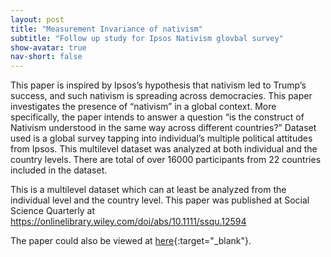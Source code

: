 ```yaml
---
layout: post
title: "Measurement Invariance of nativism"
subtitle: "Follow up study for Ipsos Nativism glovbal survey"
show-avatar: true
nav-short: false
---
```



This paper is inspired by Ipsos’s hypothesis that nativism led to Trump’s success, and such nativism is spreading across democracies. This paper investigates the presence of “nativism” in a global context. More specifically, the paper intends to answer a question “is the construct of Nativism understood in the same way across different countries?” Dataset used is a global survey tapping into individual’s multiple political attitudes from Ipsos. This multilevel dataset was analyzed at both individual and the country levels. There are total of over 16000 participants from 22 countries included in the dataset.


This is a multilevel dataset which can at least be analyzed from the individual level and the country level. 
This paper was published at Social Science Quarterly at https://onlinelibrary.wiley.com/doi/abs/10.1111/ssqu.12594

The paper could also be viewed at [here](https://github.com/DavidykZhao/DavidykZhao.github.io/blob/master/documents/Testing_the_measurement_invariance_of_nativism.pdf){:target="_blank"}. 